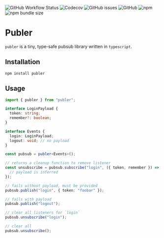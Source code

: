 ![GitHub Workflow Status](https://img.shields.io/github/workflow/status/brielov/publer/build-test)
![Codecov](https://img.shields.io/codecov/c/gh/brielov/publer)
![GitHub issues](https://img.shields.io/github/issues/brielov/publer)
![GitHub](https://img.shields.io/github/license/brielov/publer)
![npm](https://img.shields.io/npm/v/publer)
![npm bundle size](https://img.shields.io/bundlephobia/minzip/publer)

# Publer

`publer` is a tiny, type-safe pubsub library written in `typescript`.

## Installation

```
npm install publer
```

## Usage

```typescript
import { publer } from "publer";

interface LoginPayload {
  token: string;
  remember?: boolean;
}

interface Events {
  login: LoginPayload;
  logout: void; // no payload
}

const pubsub = publer<Events>();

// returns a cleanup function to remove listener
const unsubscribe = pubsub.subscribe("login", ({ token, remember }) => {
  // payload is inferred
});

// fails without payload, must be provided
pubsub.publish("login", { token: "foobar" });

// fails with payload
pubsub.publish("logout");

// clear all listeners for `login`
pubsub.unsubscribe("login");

// clear all
pubsub.unsubscribe();
```
